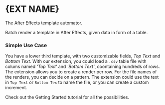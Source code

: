 # {EXT NAME}
The After Effects template automator.

Batch render a template in After Effects, given data in form of a table.

### Simple Use Case
You have a lower third template, with two customizable fields, *Top Text* and *Bottom Text*. With our extension, you could load a `.csv` table file with colums named *'Top Text'* and *'Bottom Text'*, coontaining hundreds of rows. The extension allows you to create a render per row. For the file names of the renders, you can decide on a pattern. The extension could use the text in `Top Text` or `Bottom Tex` to name the file, or  you can create a custom increment.

Check out the Getting Started tutorial for all the possibilities.
